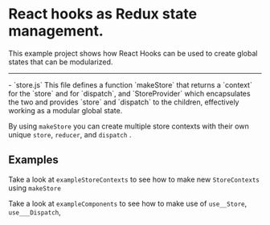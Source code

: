 # React hooks as Redux state management. 

This example project shows how React Hooks can be used to create global states that can be modularized. 

<hr>
- `store.js`
This file defines a function `makeStore` that returns a `context` for the `store` and for `dispatch`, and `StoreProvider` which encapsulates the two and provides `store` and `dispatch` to the children, effectively working as a modular global state.

By using `makeStore` you can create multiple store contexts with their own unique `store`, `reducer`, and `dispatch` . 

## Examples

Take a look at `exampleStoreContexts` to see how to make new `StoreContexts` using `makeStore`

Take a look at `exampleComponents` to see how to make use of `use__Store`, `use___Dispatch`, 



